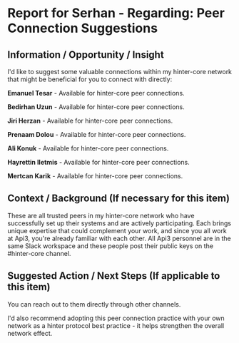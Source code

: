 # Report for Serhan - Regarding: Peer Connection Suggestions

## Information / Opportunity / Insight
I'd like to suggest some valuable connections within my hinter-core network that might be beneficial for you to connect with directly:

**Emanuel Tesar** - Available for hinter-core peer connections.

**Bedirhan Uzun** - Available for hinter-core peer connections.

**Jiri Herzan** - Available for hinter-core peer connections.

**Prenaam Dolou** - Available for hinter-core peer connections.

**Ali Konuk** - Available for hinter-core peer connections.

**Hayrettin Iletmis** - Available for hinter-core peer connections.

**Mertcan Karik** - Available for hinter-core peer connections.

## Context / Background (If necessary for this item)
These are all trusted peers in my hinter-core network who have successfully set up their systems and are actively participating. Each brings unique expertise that could complement your work, and since you all work at Api3, you're already familiar with each other. All Api3 personnel are in the same Slack workspace and these people post their public keys on the #hinter-core channel.

## Suggested Action / Next Steps (If applicable to this item)
You can reach out to them directly through other channels.

I'd also recommend adopting this peer connection practice with your own network as a hinter protocol best practice - it helps strengthen the overall network effect.
